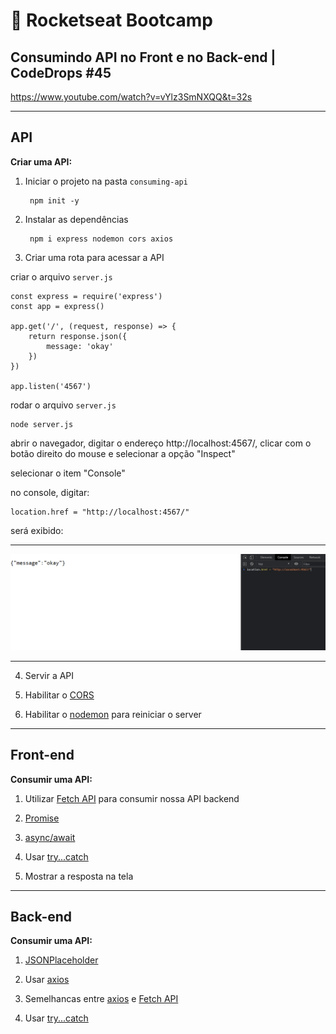 # :rocket: Rocketseat Bootcamp

## Consumindo API no Front e no Back-end | CodeDrops #45

https://www.youtube.com/watch?v=vYlz3SmNXQQ&t=32s  
___
## API

**Criar uma API:**  

1. Iniciar o projeto na pasta ```consuming-api```

        npm init -y


2. Instalar as dependências

        npm i express nodemon cors axios

3. Criar uma rota para acessar a API 

criar o arquivo ```server.js```  

```
const express = require('express')
const app = express()

app.get('/', (request, response) => {
    return response.json({
        message: 'okay'
    })
})

app.listen('4567')
```

rodar o arquivo ```server.js```  

```
node server.js
```

abrir o navegador, digitar o endereço http://localhost:4567/, clicar com o botão direito do mouse e selecionar a opção "Inspect"  

selecionar o item "Console"  

no console, digitar:

```
location.href = "http://localhost:4567/"
```

será exibido:  
___
![screenshot01](./.github/screenshot01.PNG)
___

4. Servir a API

5. Habilitar o [CORS](https://github.com/expressjs/cors#readme)

6. Habilitar o [nodemon](https://nodemon.io/) para reiniciar o server

___
## Front-end

**Consumir uma API:**  

1. Utilizar [Fetch API](https://developer.mozilla.org/en-US/docs/Web/API/Fetch_API) para consumir nossa API backend

2. [Promise](https://developer.mozilla.org/en-US/docs/Web/JavaScript/Reference/Global_Objects/Promise)

3. [async/await](https://developer.mozilla.org/en-US/docs/Web/JavaScript/Reference/Statements/async_function)

4. Usar [try...catch](https://developer.mozilla.org/en-US/docs/Web/JavaScript/Reference/Statements/try...catch)

5. Mostrar a resposta na tela

___
## Back-end

**Consumir uma API:**  

1. [JSONPlaceholder](https://jsonplaceholder.typicode.com/)

2. Usar [axios](https://axios-http.com/)

3. Semelhancas entre [axios](https://axios-http.com/) e [Fetch API](https://developer.mozilla.org/en-US/docs/Web/API/Fetch_API)

4. Usar [try...catch](https://developer.mozilla.org/en-US/docs/Web/JavaScript/Reference/Statements/try...catch)
